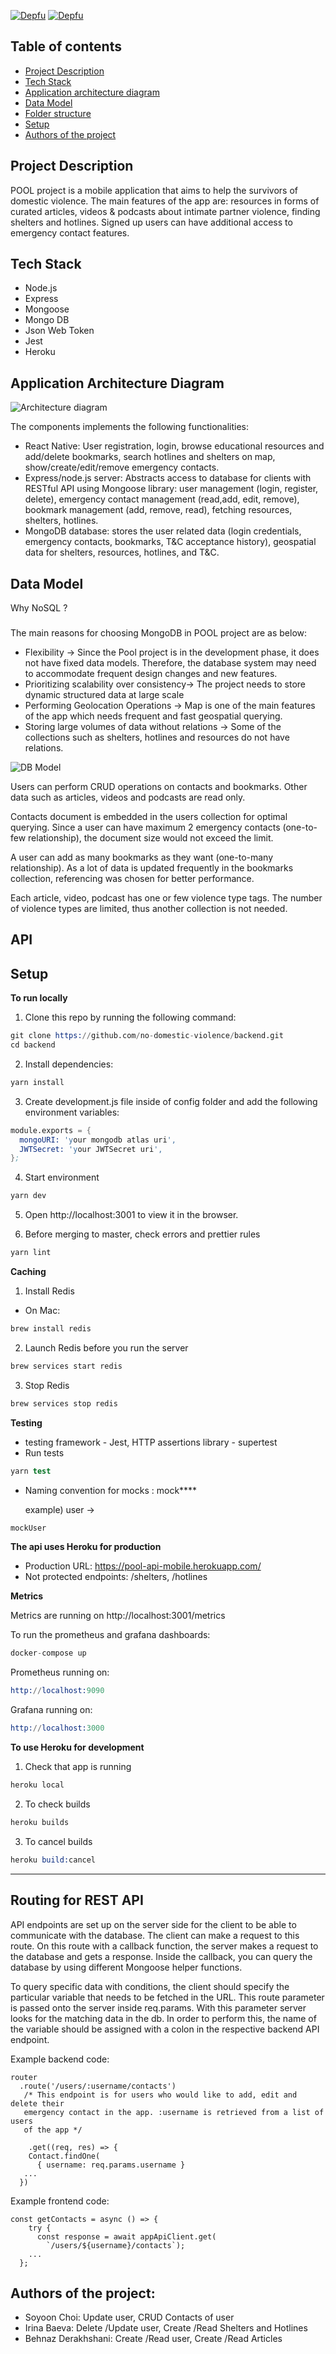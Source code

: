 [![Depfu](https://badges.depfu.com/badges/9916734af8c74c90ee3959bbdc0fae77/overview.svg)](https://depfu.com/github/no-domestic-violence/backend?project_id=17563)
[![Depfu](https://badges.depfu.com/badges/9916734af8c74c90ee3959bbdc0fae77/count.svg)](https://depfu.com/github/no-domestic-violence/backend?project_id=17563)

## Table of contents

- [Project Description](#project-description)
- [Tech Stack](#tech-stack)
- [Application architecture diagram](#application-architecture-diagram)
- [Data Model](#--data-model)
- [Folder structure](#folder-structure)
- [Setup](#setup)
- [Authors of the project](#authors-of-the-project)

## Project Description

POOL project is a mobile application that aims to help the survivors of domestic violence. The main features of the app are: resources in forms of curated articles, videos & podcasts about intimate partner violence, finding shelters and hotlines. Signed up users can have additional access to emergency contact features.

## Tech Stack

- Node.js
- Express
- Mongoose
- Mongo DB
- Json Web Token
- Jest
- Heroku

## Application Architecture Diagram

![Architecture diagram](app_architecture.png)

The components implements the following functionalities:

- React Native: User registration, login, browse educational resources and add/delete bookmarks, search hotlines and shelters on map, show/create/edit/remove emergency contacts.
- Express/node.js server: Abstracts access to database for clients with RESTful API using Mongoose library: user management (login, register, delete), emergency contact management (read,add, edit, remove), bookmark management (add, remove, read), fetching resources, shelters, hotlines.
- MongoDB database: stores the user related data (login credentials, emergency contacts, bookmarks, T&C acceptance history), geospatial data for shelters, resources, hotlines, and T&C.

## Data Model

Why NoSQL ?

###

The main reasons for choosing MongoDB in POOL project are as below:

- Flexibility → Since the Pool project is in the development phase, it does not have fixed data models. Therefore, the database system may need to accommodate frequent design changes and new features.
- Prioritizing scalability over consistency→ The project needs to store dynamic structured data at large scale
- Performing Geolocation Operations → Map is one of the main features of the app which needs frequent and fast geospatial querying.
- Storing large volumes of data without relations → Some of the collections such as shelters, hotlines and resources do not have relations.

![DB Model](db_model.png)

Users can perform CRUD operations on contacts and bookmarks. Other data such as articles, videos and podcasts are read only.

Contacts document is embedded in the users collection for optimal querying. Since a user can have maximum 2 emergency contacts (one-to-few relationship), the document size would not exceed the limit.

A user can add as many bookmarks as they want (one-to-many relationship). As a lot of data is updated frequently in the bookmarks collection, referencing was chosen for better performance.

Each article, video, podcast has one or few violence type tags. The number of violence types are limited, thus another collection is not needed.

## API 

## Setup

**To run locally**

1. Clone this repo by running the following command:

```s
git clone https://github.com/no-domestic-violence/backend.git
cd backend
```

2. Install dependencies:

```s
yarn install
```

3. Create development.js file inside of config folder and add the following environment variables:

```s
module.exports = {
  mongoURI: 'your mongodb atlas uri',
  JWTSecret: 'your JWTSecret uri',
};
```

4. Start environment

```s
yarn dev
```

5. Open http://localhost:3001 to view it in the browser.

6. Before merging to master, check errors and prettier rules

```s
yarn lint
```

**Caching**

1. Install Redis

- On Mac:

```s
brew install redis
```

2. Launch Redis before you run the server

```s
brew services start redis
```

3. Stop Redis

```s
brew services stop redis
```

**Testing**

- testing framework - Jest, HTTP assertions library - supertest
- Run tests

```s
yarn test
```

- Naming convention for mocks : mock\*\*\*\*

  example) user ->

```s
mockUser
```

**The api uses Heroku for production**

- Production URL: https://pool-api-mobile.herokuapp.com/
- Not protected endpoints: /shelters, /hotlines

**Metrics**

Metrics are running on http://localhost:3001/metrics

To run the prometheus and grafana dashboards:

```s
docker-compose up
```

Prometheus running on:

```s
http://localhost:9090
```

Grafana running on:

```s
http://localhost:3000
```

**To use Heroku for development**

1. Check that app is running

```s
heroku local
```

2. To check builds

```s
heroku builds
```

3. To cancel builds

```s
heroku build:cancel
```

---

## Routing for REST API

API endpoints are set up on the server side for the client to be able to communicate with the database. The client can make a request to this route. On this route with a callback function, the server makes a request to the database and gets a response. Inside the callback, you can query the database by using different Mongoose helper functions.

To query specific data with conditions, the client should specify the particular variable that needs to be fetched in the URL. This route parameter is passed onto the server inside req.params. With this parameter server looks for the matching data in the db. In order to perform this, the name of the variable should be assigned with a colon in the respective backend API endpoint.

Example backend code:

```
router
  .route('/users/:username/contacts')
   /* This endpoint is for users who would like to add, edit and delete their
   emergency contact in the app. :username is retrieved from a list of users
   of the app */

	.get((req, res) => {
    Contact.findOne(
      { username: req.params.username }
   ...
  })
```

Example frontend code:

```
const getContacts = async () => {
    try {
      const response = await appApiClient.get(
        `/users/${username}/contacts`);
    ...
  };
```

## Authors of the project:

- Soyoon Choi: Update user, CRUD Contacts of user
- Irina Baeva: Delete /Update user, Create /Read Shelters and Hotlines
- Behnaz Derakhshani: Create /Read user, Create /Read Articles
